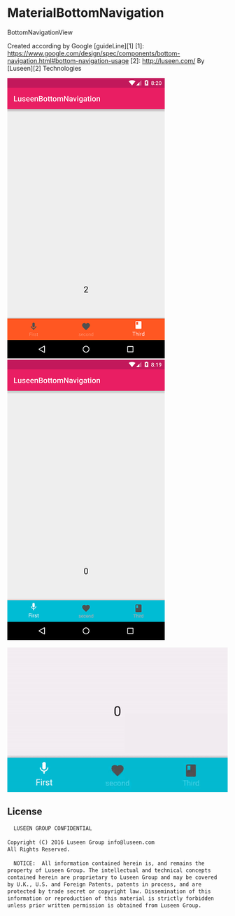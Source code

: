 # MaterialBottomNavigation

BottomNavigationView

Created according by Google [guideLine][1]
[1]: https://www.google.com/design/spec/components/bottom-navigation.html#bottom-navigation-usage
[2]: http://luseen.com/
By [Luseen][2] Technologies 


![](ScreenShots/screen1.png)
![](ScreenShots/screen3.png)

![](ScreenShots/gifView.gif)


License
--------

      LUSEEN GROUP CONFIDENTIAL

    Copyright (C) 2016 Luseen Group info@luseen.com 
    All Rights Reserved.
    
      NOTICE:  All information contained herein is, and remains the
    property of Luseen Group. The intellectual and technical concepts
    contained herein are proprietary to Luseen Group and may be covered
    by U.K., U.S. and Foreign Patents, patents in process, and are
    protected by trade secret or copyright law. Dissemination of this
    information or reproduction of this material is strictly forbidden
    unless prior written permission is obtained from Luseen Group.
    
